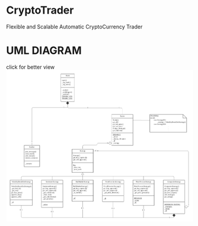 # CryptoTrader
Flexible and Scalable Automatic CryptoCurrency Trader

# UML DIAGRAM 
click for better view  
![Alt text](img/uml.png?raw=true "UML DIAGRAM")